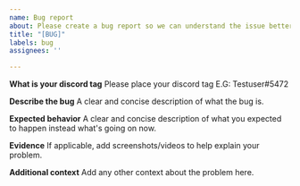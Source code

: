 ```yaml
---
name: Bug report
about: Please create a bug report so we can understand the issue better!
title: "[BUG]"
labels: bug
assignees: ''

---
```


**What is your discord tag**
Please place your discord tag E.G: Testuser#5472

**Describe the bug**
A clear and concise description of what the bug is.

**Expected behavior**
A clear and concise description of what you expected to happen instead what's going on now.

**Evidence**
If applicable, add screenshots/videos to help explain your problem.

**Additional context**
Add any other context about the problem here.
